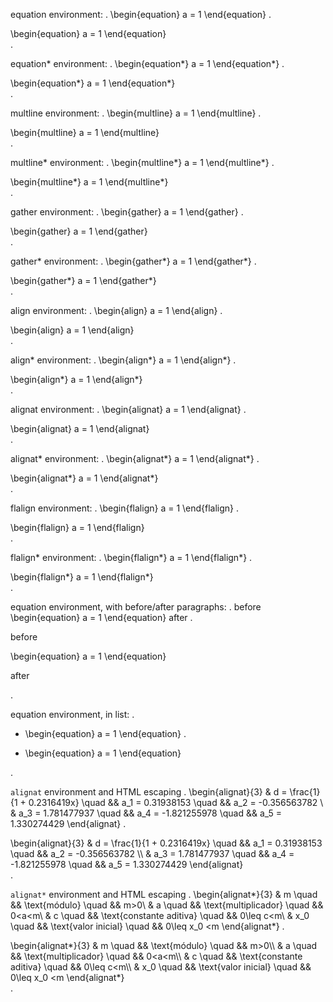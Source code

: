 equation environment:
.
\begin{equation}
a = 1
\end{equation}
.
<div class="math amsmath">
\begin{equation}
a = 1
\end{equation}
</div>
.

equation* environment:
.
\begin{equation*}
a = 1
\end{equation*}
.
<div class="math amsmath">
\begin{equation*}
a = 1
\end{equation*}
</div>
.

multline environment:
.
\begin{multline}
a = 1
\end{multline}
.
<div class="math amsmath">
\begin{multline}
a = 1
\end{multline}
</div>
.

multline* environment:
.
\begin{multline*}
a = 1
\end{multline*}
.
<div class="math amsmath">
\begin{multline*}
a = 1
\end{multline*}
</div>
.

gather environment:
.
\begin{gather}
a = 1
\end{gather}
.
<div class="math amsmath">
\begin{gather}
a = 1
\end{gather}
</div>
.

gather* environment:
.
\begin{gather*}
a = 1
\end{gather*}
.
<div class="math amsmath">
\begin{gather*}
a = 1
\end{gather*}
</div>
.

align environment:
.
\begin{align}
a = 1
\end{align}
.
<div class="math amsmath">
\begin{align}
a = 1
\end{align}
</div>
.

align* environment:
.
\begin{align*}
a = 1
\end{align*}
.
<div class="math amsmath">
\begin{align*}
a = 1
\end{align*}
</div>
.

alignat environment:
.
\begin{alignat}
a = 1
\end{alignat}
.
<div class="math amsmath">
\begin{alignat}
a = 1
\end{alignat}
</div>
.

alignat* environment:
.
\begin{alignat*}
a = 1
\end{alignat*}
.
<div class="math amsmath">
\begin{alignat*}
a = 1
\end{alignat*}
</div>
.

flalign environment:
.
\begin{flalign}
a = 1
\end{flalign}
.
<div class="math amsmath">
\begin{flalign}
a = 1
\end{flalign}
</div>
.

flalign* environment:
.
\begin{flalign*}
a = 1
\end{flalign*}
.
<div class="math amsmath">
\begin{flalign*}
a = 1
\end{flalign*}
</div>
.

equation environment, with before/after paragraphs:
.
before
\begin{equation}
a = 1
\end{equation}
after
.
<p>before</p>
<div class="math amsmath">
\begin{equation}
a = 1
\end{equation}
</div>
<p>after</p>
.

equation environment, in list:
.
- \begin{equation}
  a = 1
  \end{equation}
.
<ul>
<li>
<div class="math amsmath">
\begin{equation}
  a = 1
  \end{equation}
</div>
</li>
</ul>
.

`alignat` environment and HTML escaping
.
\begin{alignat}{3}
    & d   = \frac{1}{1 + 0.2316419x}  \quad && a_1  = 0.31938153   \quad && a_2 = -0.356563782 \\
    & a_3 = 1.781477937               \quad && a_4  = -1.821255978 \quad && a_5 = 1.330274429
\end{alignat}
.
<div class="math amsmath">
\begin{alignat}{3}
    &amp; d   = \frac{1}{1 + 0.2316419x}  \quad &amp;&amp; a_1  = 0.31938153   \quad &amp;&amp; a_2 = -0.356563782 \\
    &amp; a_3 = 1.781477937               \quad &amp;&amp; a_4  = -1.821255978 \quad &amp;&amp; a_5 = 1.330274429
\end{alignat}
</div>
.

`alignat*` environment and HTML escaping
.
\begin{alignat*}{3}
& m   \quad && \text{módulo}            \quad && m>0\\
& a   \quad && \text{multiplicador}     \quad && 0<a<m\\
& c   \quad && \text{constante aditiva} \quad && 0\leq c<m\\
& x_0 \quad && \text{valor inicial}     \quad && 0\leq x_0 <m
\end{alignat*}
.
<div class="math amsmath">
\begin{alignat*}{3}
&amp; m   \quad &amp;&amp; \text{módulo}            \quad &amp;&amp; m&gt;0\\
&amp; a   \quad &amp;&amp; \text{multiplicador}     \quad &amp;&amp; 0&lt;a&lt;m\\
&amp; c   \quad &amp;&amp; \text{constante aditiva} \quad &amp;&amp; 0\leq c&lt;m\\
&amp; x_0 \quad &amp;&amp; \text{valor inicial}     \quad &amp;&amp; 0\leq x_0 &lt;m
\end{alignat*}
</div>
.